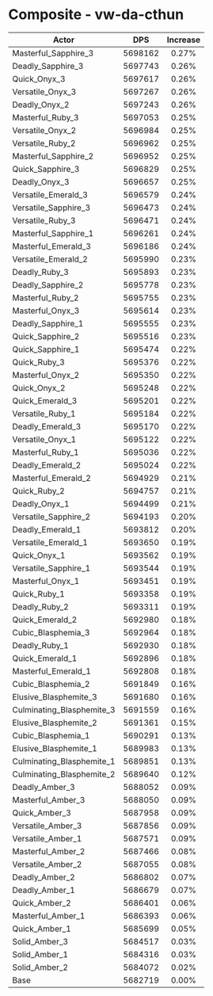 # Composite - vw-da-cthun
| Actor | DPS | Increase |
|---|:---:|:---:|
|Masterful_Sapphire_3|5698162|0.27%|
|Deadly_Sapphire_3|5697743|0.26%|
|Quick_Onyx_3|5697617|0.26%|
|Versatile_Onyx_3|5697267|0.26%|
|Deadly_Onyx_2|5697243|0.26%|
|Masterful_Ruby_3|5697053|0.25%|
|Versatile_Onyx_2|5696984|0.25%|
|Versatile_Ruby_2|5696962|0.25%|
|Masterful_Sapphire_2|5696952|0.25%|
|Quick_Sapphire_3|5696829|0.25%|
|Deadly_Onyx_3|5696657|0.25%|
|Versatile_Emerald_3|5696579|0.24%|
|Versatile_Sapphire_3|5696473|0.24%|
|Versatile_Ruby_3|5696471|0.24%|
|Masterful_Sapphire_1|5696261|0.24%|
|Masterful_Emerald_3|5696186|0.24%|
|Versatile_Emerald_2|5695990|0.23%|
|Deadly_Ruby_3|5695893|0.23%|
|Deadly_Sapphire_2|5695778|0.23%|
|Masterful_Ruby_2|5695755|0.23%|
|Masterful_Onyx_3|5695614|0.23%|
|Deadly_Sapphire_1|5695555|0.23%|
|Quick_Sapphire_2|5695516|0.23%|
|Quick_Sapphire_1|5695474|0.22%|
|Quick_Ruby_3|5695376|0.22%|
|Masterful_Onyx_2|5695350|0.22%|
|Quick_Onyx_2|5695248|0.22%|
|Quick_Emerald_3|5695201|0.22%|
|Versatile_Ruby_1|5695184|0.22%|
|Deadly_Emerald_3|5695170|0.22%|
|Versatile_Onyx_1|5695122|0.22%|
|Masterful_Ruby_1|5695036|0.22%|
|Deadly_Emerald_2|5695024|0.22%|
|Masterful_Emerald_2|5694929|0.21%|
|Quick_Ruby_2|5694757|0.21%|
|Deadly_Onyx_1|5694499|0.21%|
|Versatile_Sapphire_2|5694193|0.20%|
|Deadly_Emerald_1|5693812|0.20%|
|Versatile_Emerald_1|5693650|0.19%|
|Quick_Onyx_1|5693562|0.19%|
|Versatile_Sapphire_1|5693544|0.19%|
|Masterful_Onyx_1|5693451|0.19%|
|Quick_Ruby_1|5693358|0.19%|
|Deadly_Ruby_2|5693311|0.19%|
|Quick_Emerald_2|5692980|0.18%|
|Cubic_Blasphemia_3|5692964|0.18%|
|Deadly_Ruby_1|5692930|0.18%|
|Quick_Emerald_1|5692896|0.18%|
|Masterful_Emerald_1|5692808|0.18%|
|Cubic_Blasphemia_2|5691849|0.16%|
|Elusive_Blasphemite_3|5691680|0.16%|
|Culminating_Blasphemite_3|5691559|0.16%|
|Elusive_Blasphemite_2|5691361|0.15%|
|Cubic_Blasphemia_1|5690291|0.13%|
|Elusive_Blasphemite_1|5689983|0.13%|
|Culminating_Blasphemite_1|5689851|0.13%|
|Culminating_Blasphemite_2|5689640|0.12%|
|Deadly_Amber_3|5688052|0.09%|
|Masterful_Amber_3|5688050|0.09%|
|Quick_Amber_3|5687958|0.09%|
|Versatile_Amber_3|5687856|0.09%|
|Versatile_Amber_1|5687571|0.09%|
|Masterful_Amber_2|5687466|0.08%|
|Versatile_Amber_2|5687055|0.08%|
|Deadly_Amber_2|5686802|0.07%|
|Deadly_Amber_1|5686679|0.07%|
|Quick_Amber_2|5686401|0.06%|
|Masterful_Amber_1|5686393|0.06%|
|Quick_Amber_1|5685699|0.05%|
|Solid_Amber_3|5684517|0.03%|
|Solid_Amber_1|5684316|0.03%|
|Solid_Amber_2|5684072|0.02%|
|Base|5682719|0.00%|

